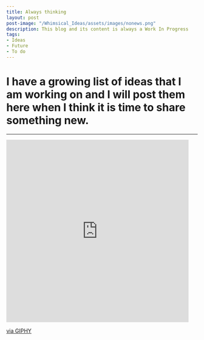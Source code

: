 ```yaml
---
title: Always thinking
layout: post
post-image: "/Whimsical_Ideas/assets/images/nonews.png"
description: This blog and its content is always a Work In Progress
tags:
- Ideas
- Future
- To do
---
```


# I have a growing list of ideas that I am working on and I will post them here when I think it is time to share something new.

---
<iframe src="https://giphy.com/embed/yKxo7c9Q6pZoUzAfPu" width="480" height="480" style="" frameBorder="0" class="giphy-embed" allowFullScreen></iframe><p><a href="https://giphy.com/gifs/nounish-dao-nouns-noggles-yKxo7c9Q6pZoUzAfPu">via GIPHY</a></p>